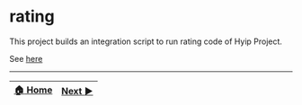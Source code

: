 # rating
This project builds an integration script to run rating code of Hyip Project.

See [here](https://github.com/tophyips/tophyips.github.io)
***
|[:house: Home](https://github.com/hyip)|[Next :arrow_forward:](https://hyipmonitor.github.io)|
|:----|----:|
